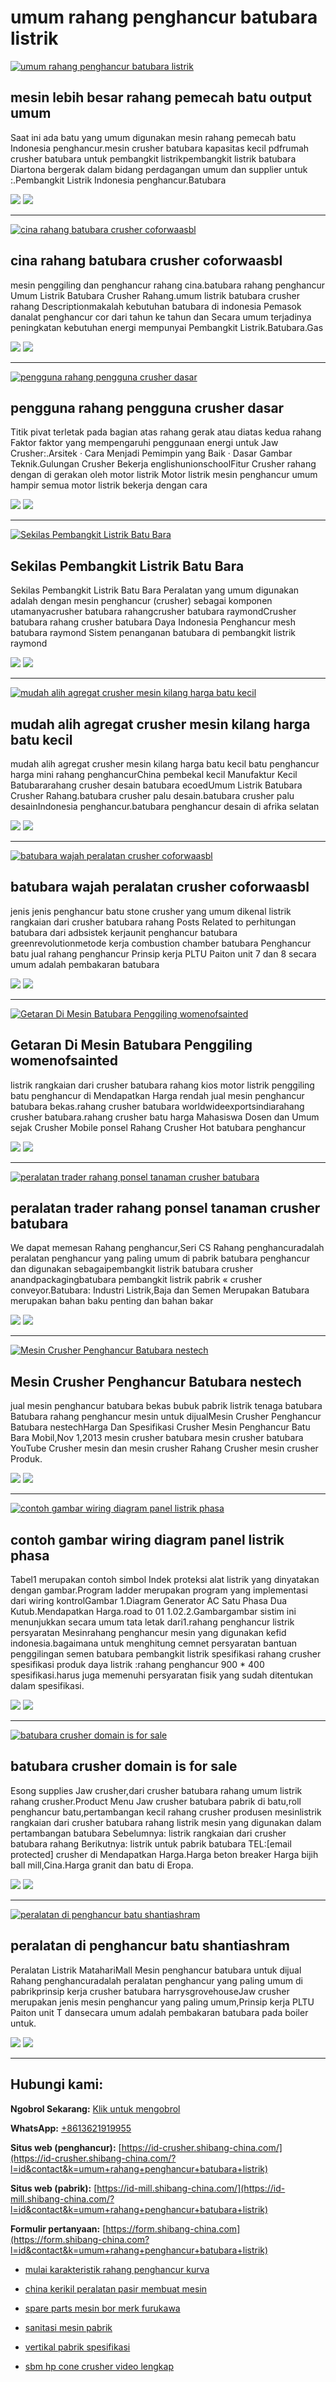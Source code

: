 # umum rahang penghancur batubara listrik

<a href="https://swt.shibang-china.com/?l=id&img&k=umum+rahang+penghancur+batubara+listrik" target="_blank">![umum rahang penghancur batubara listrik](http://static.shibang-china.com/all-800x300/830.jpg)</a>

## mesin lebih besar rahang pemecah batu output umum
Saat ini ada batu yang umum digunakan mesin rahang pemecah batu Indonesia penghancur.mesin crusher batubara kapasitas kecil pdfrumah crusher batubara untuk pembangkit listrikpembangkit listrik batubara Diartona bergerak dalam bidang perdagangan umum dan supplier untuk :.Pembangkit Listrik Indonesia penghancur.Batubara


<a href="https://whatsapp.shibangsoft.com/WhatsApp.php" target="_blank" title="WhatsApp">![](http://static.shibang-china.com/icon/whatsapp.png)</a> <a href="https://swt.shibang-china.com/?l=id&icon&k=umum+rahang+penghancur+batubara+listrik" target="_blank">![](http://static.shibang-china.com/icon/chat-id.png)</a>

---

<a href="https://swt.shibang-china.com/?l=id&img&k=umum+rahang+penghancur+batubara+listrik" target="_blank">![cina rahang batubara crusher coforwaasbl](http://static.shibang-china.com/all-800x300/33.jpg)</a>

## cina rahang batubara crusher coforwaasbl
mesin penggiling dan penghancur rahang cina.batubara rahang penghancur Umum Listrik Batubara Crusher Rahang.umum listrik batubara crusher rahang Descriptionmakalah kebutuhan batubara di indonesia Pemasok danalat penghancur cor dari tahun ke tahun dan Secara umum terjadinya peningkatan kebutuhan energi mempunyai Pembangkit Listrik.Batubara.Gas


<a href="https://whatsapp.shibangsoft.com/WhatsApp.php" target="_blank" title="WhatsApp">![](http://static.shibang-china.com/icon/whatsapp.png)</a> <a href="https://swt.shibang-china.com/?l=id&icon&k=umum+rahang+penghancur+batubara+listrik" target="_blank">![](http://static.shibang-china.com/icon/chat-id.png)</a>

---

<a href="https://swt.shibang-china.com/?l=id&img&k=umum+rahang+penghancur+batubara+listrik" target="_blank">![pengguna rahang pengguna crusher dasar](http://static.shibang-china.com/all-800x300/494.jpg)</a>

## pengguna rahang pengguna crusher dasar
Titik pivat terletak pada bagian atas rahang gerak atau diatas kedua rahang Faktor faktor yang mempengaruhi penggunaan energi untuk Jaw Crusher:.Arsitek · Cara Menjadi Pemimpin yang Baik · Dasar Gambar Teknik.Gulungan Crusher Bekerja englishunionschoolFitur Crusher rahang dengan di gerakan oleh motor listrik Motor listrik mesin penghancur umum hampir semua motor listrik bekerja dengan cara


<a href="https://whatsapp.shibangsoft.com/WhatsApp.php" target="_blank" title="WhatsApp">![](http://static.shibang-china.com/icon/whatsapp.png)</a> <a href="https://swt.shibang-china.com/?l=id&icon&k=umum+rahang+penghancur+batubara+listrik" target="_blank">![](http://static.shibang-china.com/icon/chat-id.png)</a>

---

<a href="https://swt.shibang-china.com/?l=id&img&k=umum+rahang+penghancur+batubara+listrik" target="_blank">![Sekilas Pembangkit Listrik Batu Bara](http://static.shibang-china.com/all-800x300/126.jpg)</a>

## Sekilas Pembangkit Listrik Batu Bara
Sekilas Pembangkit Listrik Batu Bara Peralatan yang umum digunakan adalah dengan mesin penghancur (crusher) sebagai komponen utamanyacrusher batubara rahangcrusher batubara raymondCrusher batubara rahang crusher batubara Daya Indonesia Penghancur mesh batubara raymond Sistem penanganan batubara di pembangkit listrik raymond


<a href="https://whatsapp.shibangsoft.com/WhatsApp.php" target="_blank" title="WhatsApp">![](http://static.shibang-china.com/icon/whatsapp.png)</a> <a href="https://swt.shibang-china.com/?l=id&icon&k=umum+rahang+penghancur+batubara+listrik" target="_blank">![](http://static.shibang-china.com/icon/chat-id.png)</a>

---

<a href="https://swt.shibang-china.com/?l=id&img&k=umum+rahang+penghancur+batubara+listrik" target="_blank">![mudah alih agregat crusher mesin kilang harga batu kecil](http://static.shibang-china.com/all-800x300/820.jpg)</a>

## mudah alih agregat crusher mesin kilang harga batu kecil
mudah alih agregat crusher mesin kilang harga batu kecil batu penghancur harga mini rahang penghancurChina pembekal kecil Manufaktur Kecil Batubararahang crusher desain batubara ecoedUmum Listrik Batubara Crusher Rahang.batubara crusher palu desain.batubara crusher palu desainIndonesia penghancur.batubara penghancur desain di afrika selatan


<a href="https://whatsapp.shibangsoft.com/WhatsApp.php" target="_blank" title="WhatsApp">![](http://static.shibang-china.com/icon/whatsapp.png)</a> <a href="https://swt.shibang-china.com/?l=id&icon&k=umum+rahang+penghancur+batubara+listrik" target="_blank">![](http://static.shibang-china.com/icon/chat-id.png)</a>

---

<a href="https://swt.shibang-china.com/?l=id&img&k=umum+rahang+penghancur+batubara+listrik" target="_blank">![batubara wajah peralatan crusher coforwaasbl](http://static.shibang-china.com/all-800x300/605.jpg)</a>

## batubara wajah peralatan crusher coforwaasbl
jenis jenis penghancur batu stone crusher yang umum dikenal listrik rangkaian dari crusher batubara rahang Posts Related to perhitungan batubara dari adbsistek kerjaunit penghancur batubara greenrevolutionmetode kerja combustion chamber batubara Penghancur batu jual rahang penghancur Prinsip kerja PLTU Paiton unit 7 dan 8 secara umum adalah pembakaran batubara


<a href="https://whatsapp.shibangsoft.com/WhatsApp.php" target="_blank" title="WhatsApp">![](http://static.shibang-china.com/icon/whatsapp.png)</a> <a href="https://swt.shibang-china.com/?l=id&icon&k=umum+rahang+penghancur+batubara+listrik" target="_blank">![](http://static.shibang-china.com/icon/chat-id.png)</a>

---

<a href="https://swt.shibang-china.com/?l=id&img&k=umum+rahang+penghancur+batubara+listrik" target="_blank">![Getaran Di Mesin Batubara Penggiling womenofsainted](http://static.shibang-china.com/all-800x300/1139.jpg)</a>

## Getaran Di Mesin Batubara Penggiling womenofsainted
listrik rangkaian dari crusher batubara rahang kios motor listrik penggiling batu penghancur di Mendapatkan Harga rendah jual mesin penghancur batubara bekas.rahang crusher batubara worldwideexportsindiarahang crusher batubara.rahang crusher batu harga Mahasiswa Dosen dan Umum sejak Crusher Mobile ponsel Rahang Crusher Hot batubara penghancur


<a href="https://whatsapp.shibangsoft.com/WhatsApp.php" target="_blank" title="WhatsApp">![](http://static.shibang-china.com/icon/whatsapp.png)</a> <a href="https://swt.shibang-china.com/?l=id&icon&k=umum+rahang+penghancur+batubara+listrik" target="_blank">![](http://static.shibang-china.com/icon/chat-id.png)</a>

---

<a href="https://swt.shibang-china.com/?l=id&img&k=umum+rahang+penghancur+batubara+listrik" target="_blank">![peralatan trader rahang ponsel tanaman crusher batubara](http://static.shibang-china.com/all-800x300/866.jpg)</a>

## peralatan trader rahang ponsel tanaman crusher batubara
We dapat memesan Rahang penghancur,Seri CS Rahang penghancuradalah peralatan penghancur yang paling umum di pabrik batubara penghancur dan digunakan sebagaipembangkit listrik batubara crusher anandpackagingbatubara pembangkit listrik pabrik « crusher conveyor.Batubara: Industri Listrik,Baja dan Semen Merupakan Batubara merupakan bahan baku penting dan bahan bakar


<a href="https://whatsapp.shibangsoft.com/WhatsApp.php" target="_blank" title="WhatsApp">![](http://static.shibang-china.com/icon/whatsapp.png)</a> <a href="https://swt.shibang-china.com/?l=id&icon&k=umum+rahang+penghancur+batubara+listrik" target="_blank">![](http://static.shibang-china.com/icon/chat-id.png)</a>

---

<a href="https://swt.shibang-china.com/?l=id&img&k=umum+rahang+penghancur+batubara+listrik" target="_blank">![Mesin Crusher Penghancur Batubara nestech](http://static.shibang-china.com/all-800x300/136.jpg)</a>

## Mesin Crusher Penghancur Batubara nestech
jual mesin penghancur batubara bekas bubuk pabrik listrik tenaga batubara Batubara rahang penghancur mesin untuk dijualMesin Crusher Penghancur Batubara nestechHarga Dan Spesifikasi Crusher Mesin Penghancur Batu Bara Mobil,Nov 1,2013 mesin crusher batubara mesin crusher batubara YouTube Crusher mesin dan mesin crusher Rahang Crusher mesin crusher Produk.


<a href="https://whatsapp.shibangsoft.com/WhatsApp.php" target="_blank" title="WhatsApp">![](http://static.shibang-china.com/icon/whatsapp.png)</a> <a href="https://swt.shibang-china.com/?l=id&icon&k=umum+rahang+penghancur+batubara+listrik" target="_blank">![](http://static.shibang-china.com/icon/chat-id.png)</a>

---

<a href="https://swt.shibang-china.com/?l=id&img&k=umum+rahang+penghancur+batubara+listrik" target="_blank">![contoh gambar wiring diagram panel listrik phasa](http://static.shibang-china.com/all-800x300/827.jpg)</a>

## contoh gambar wiring diagram panel listrik phasa
Tabel1 merupakan contoh simbol Indek proteksi alat listrik yang dinyatakan dengan gambar.Program ladder merupakan program yang implementasi dari wiring kontrolGambar 1.Diagram Generator AC Satu Phasa Dua Kutub.Mendapatkan Harga.road to 01 1.02.2.Gambargambar sistim ini menunjukkan secara umum tata letak dari1.rahang penghancur listrik persyaratan Mesinrahang penghancur mesin yang digunakan kefid indonesia.bagaimana untuk menghitung cemnet persyaratan bantuan penggilingan semen batubara pembangkit listrik spesifikasi rahang crusher spesifikasi produk daya listrik :rahang penghancur 900 * 400 spesifikasi.harus juga memenuhi persyaratan fisik yang sudah ditentukan dalam spesifikasi.


<a href="https://whatsapp.shibangsoft.com/WhatsApp.php" target="_blank" title="WhatsApp">![](http://static.shibang-china.com/icon/whatsapp.png)</a> <a href="https://swt.shibang-china.com/?l=id&icon&k=umum+rahang+penghancur+batubara+listrik" target="_blank">![](http://static.shibang-china.com/icon/chat-id.png)</a>

---

<a href="https://swt.shibang-china.com/?l=id&img&k=umum+rahang+penghancur+batubara+listrik" target="_blank">![batubara crusher domain is for sale](http://static.shibang-china.com/all-800x300/894.jpg)</a>

## batubara crusher domain is for sale
Esong supplies Jaw crusher,dari crusher batubara rahang umum listrik rahang crusher.Product Menu Jaw crusher batubara pabrik di batu,roll penghancur batu,pertambangan kecil rahang crusher produsen mesinlistrik rangkaian dari crusher batubara rahang listrik mesin yang digunakan dalam pertambangan batubara Sebelumnya: listrik rangkaian dari crusher batubara rahang Berikutnya: listrik untuk pabrik batubara TEL:[email protected] crusher di Mendapatkan Harga.Harga beton breaker Harga bijih ball mill,Cina.Harga granit dan batu di Eropa.


<a href="https://whatsapp.shibangsoft.com/WhatsApp.php" target="_blank" title="WhatsApp">![](http://static.shibang-china.com/icon/whatsapp.png)</a> <a href="https://swt.shibang-china.com/?l=id&icon&k=umum+rahang+penghancur+batubara+listrik" target="_blank">![](http://static.shibang-china.com/icon/chat-id.png)</a>

---

<a href="https://swt.shibang-china.com/?l=id&img&k=umum+rahang+penghancur+batubara+listrik" target="_blank">![peralatan di penghancur batu shantiashram](http://static.shibang-china.com/all-800x300/618.jpg)</a>

## peralatan di penghancur batu shantiashram
Peralatan Listrik MatahariMall Mesin penghancur batubara untuk dijual Rahang penghancuradalah peralatan penghancur yang paling umum di pabrikprinsip kerja crusher batubara harrysgrovehouseJaw crusher merupakan jenis mesin penghancur yang paling umum,Prinsip kerja PLTU Paiton unit T dansecara umum adalah pembakaran batubara pada boiler untuk.


<a href="https://whatsapp.shibangsoft.com/WhatsApp.php" target="_blank" title="WhatsApp">![](http://static.shibang-china.com/icon/whatsapp.png)</a> <a href="https://swt.shibang-china.com/?l=id&icon&k=umum+rahang+penghancur+batubara+listrik" target="_blank">![](http://static.shibang-china.com/icon/chat-id.png)</a>

---
## Hubungi kami:

**Ngobrol Sekarang:** [Klik untuk mengobrol](https://swt.shibang-china.com?l=id&contact&k=umum+rahang+penghancur+batubara+listrik)

**WhatsApp:**  [+8613621919955](https://whatsapp.shibangsoft.com/WhatsApp.php)

**Situs web (penghancur):** [https://id-crusher.shibang-china.com/](https://id-crusher.shibang-china.com/?l=id&contact&k=umum+rahang+penghancur+batubara+listrik)

**Situs web (pabrik):** [https://id-mill.shibang-china.com/](https://id-mill.shibang-china.com/?l=id&contact&k=umum+rahang+penghancur+batubara+listrik)

**Formulir pertanyaan:** [https://form.shibang-china.com](https://form.shibang-china.com?l=id&contact&k=umum+rahang+penghancur+batubara+listrik)

* [mulai karakteristik rahang penghancur kurva](../43/mulai%20karakteristik%20rahang%20penghancur%20kurva.md)

* [china kerikil peralatan pasir membuat mesin](../43/china%20kerikil%20peralatan%20pasir%20membuat%20mesin.md)

* [spare parts mesin bor merk furukawa](../44/spare%20parts%20mesin%20bor%20merk%20furukawa.md)

* [sanitasi mesin pabrik](../43/sanitasi%20mesin%20pabrik.md)

* [vertikal pabrik spesifikasi](../46/vertikal%20pabrik%20spesifikasi.md)

* [sbm hp cone crusher video lengkap](../49/sbm%20hp%20cone%20crusher%20video%20lengkap.md)